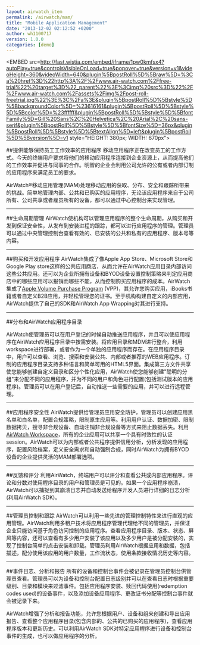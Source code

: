 ```yaml
---
layout: airwatch_item
permalink: /airwatch/mam/
title: "Mobile Application Management"
date: "2013-12-02 02:12:52 +0200"
author: wh1100717
version: 1.0.0
categories: [demo]
---
```


<EMBED src=http://fast.wistia.com/embed/iframe/1pw0kmfsx4?autoPlay=true&controlsVisibleOnLoad=true&popover=true&version=v1&videoHeight=360&videoWidth=640&plugin%5BpostRoll%5D%5Braw%5D=%3Ca%20href%3D%22http%3A%2F%2Fwww.air-watch.com%2Ffree-trial%22%20target%3D%22_parent%22%3E%3Cimg%20src%3D%22%2F%2Fwww.air-watch.com%2Fassets%2Fimg%2Fpost-roll-freetrial.jpg%22%3E%3C%2Fa%3E&plugin%5BpostRoll%5D%5Bstyle%5D%5BbackgroundColor%5D=%23616161&plugin%5BpostRoll%5D%5Bstyle%5D%5Bcolor%5D=%23ffffff&plugin%5BpostRoll%5D%5Bstyle%5D%5BfontFamily%5D=Gill%20Sans%2C%20Helvetica%2C%20Arial%2C%20sans-serif&plugin%5BpostRoll%5D%5Bstyle%5D%5BfontSize%5D=36px&plugin%5BpostRoll%5D%5Bstyle%5D%5BtextAlign%5D=left&plugin%5BpostRoll%5D%5Bversion%5D=v1 style="HEIGHT: 380px; WIDTH: 670px">
</EMBED>

##提供能够保持员工工作效率的应用程序
移动应用程序正在改变员工的工作方式。今天的终端用户要求将他们的移动应用程序连接到企业资源上，从而提高他们的工作效率并促进与同事的合作。明智的企业会利用公司允许的公有或者内部订制的应用程序来满足员工的要求。

AirWatch®移动应用管理(MAM)处理移动应用的获取、分布、安全和跟踪所带来的挑战。简单地管理内部、公共和已购买的应用程序，无论该应用程序来自于公司所有、公司共享或者雇员所有的设备，都可以通过中心控制台来实现管理。

-------------------------------------------
##生命周期管理
AirWatch使机构可以管理应用程序的整个生命周期，从购买和开发到保证安全性，从发布到安装进程的跟踪，都可以进行应用程序的管理。管理员可以通过中央管理控制台查看有效的、已安装的公共和私有的应用程序、版本号等内容。

-------------------------------------------
##购买和开发应用程序
AirWatch集成了像Apple App Store、Microsoft Store和Google Play store这样的公共应用商店，从而允许在AirWatch应用目录内部访问这些公共应用。还可以为企业所拥有设备和BYOD设备设置控制策略来判定应用商店中的哪些应用可以报销而哪些不能，从而控制购买应用程序的成本。AirWatch集成了[Apple Volume Purchase Program] (VPP)，其允许您购买应用，iBooks书籍或者自定义B2B应用，并轻松管理您的证书。至于机构构建自定义的内部应用，AirWatch提供了自己的SDK和AirWatch App Wrapping对其进行支持。

[Apple Volume Purchase Program]:http://www.air-watch.com/solutions/mobile-application-management/apple-volume-purchase-program
-------------------------------------------
##分布和AirWatch应用程序目录

AirWatch使管理员可以在用户登记的时候自动推送应用程序，并且可以使应用程序在AirWatch应用程序目录中按需安装。将应用目录和MDM进行整合，利用workspace进行部署，或者作为一个单独的应用程序而存在。在应用程序目录中，用户可以查看、浏览、搜索和安装公共、内部或者推荐的WEB应用程序。订制的应用程序目录支持多种语言和简单可用的HTML5界面。集成第三方文件共享使您能够创建自定义目录和区分个性化应用，AirWatch使您能够创建"聪明的分组"来分配不同的应用程序，并为不同的用户和角色进行配置(包括测试版本的应用程序)。管理员可以在用户登记后，自动推送一些需要的应用，并可以进行远程管理。

-------------------------------------------
##应用程序安全性
AirWatch提供给管理员应用安全防护，管理员可以创建应用黑名单和白名单，配置合规策略，限制原生应用等。利用用户认证、数据加密、限制数据拷贝，搜寻非合规设备、自动注销非合规设备等方式来阻止数据丢失。利用[AirWatch Workspace]({{site.url}}/airwatch/containerization/)，所有的企业应用可以共享一个具有时效性的认证session。AirWatch可以为内部或者公共程序提供信用分析，分析发现的应用程序，配置风险档案，定义安全需求和自动强制合规，同时AirWatch为拥有BYOD设备的企业提供灵活的MAM部署选项。

-------------------------------------------
##反馈和评分
利用AirWatch，终端用户可以评分和查看公共或内部应用程序。评论和分数对使用程序目录的用户和管理员是可见的。如果一个应用程序崩溃，AirWatch可以捕捉到其崩溃日志并自动发送给程序开发人员进行详细的日志分析(利用AirWatch SDK)。

-------------------------------------------
##管理员控制和跟踪
AirWatch可以利用一些先进的管理控制特性来进行直观的应用管理。AirWatch利用多租户技术将应用程序管理代理给不同的管理员，并保证企业只能访问基于角色访问控制的应用程序。查看应用程序目录、版本、状态、屏风等内容，还可以查看有多少用户安装了该应用以及多少用户是被分配安装的，实现了控制台简单的点击安装和卸载。管理员利用AirWatch根据应用和数据，包括描述，配分使用该应用的用户数量，工作流状态，使用条款接收情况历史等内容。

-------------------------------------------
##事件日志、分析和报告
所有的设备和控制台事件会被记录在管理员控制台供管理员查看。管理员可以为设备和控制台配置日志级别并可以在查看日志时根据重要级别、目录和模块来过滤事件。包括应用程序安装、赎回代码使用(redemption codes used)的设备事件，以及添加设备应用程序、更改证书分配等控制台事件就会被记录下来。

AirWatch增强了分析和报告功能，允许您根据用户、设备和组来创建和导出应用报告、查看整个应用程序目录(包含内部的、公共的已购买的应用程序)，查看应用程序版本和更新历史。可以利用AirWatch SDK对特定应用程序进行设备和控制台事件的生成，也可以做应用程序的分析。
